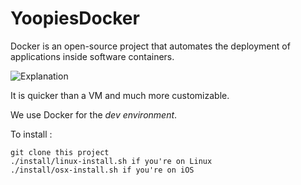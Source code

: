 # YoopiesDocker

Docker is an open-source project that automates the deployment of applications inside software containers.

![Explanation](http://www.rightscale.com/blog/sites/default/files/docker-containers-vms.png)

It is quicker than a VM and much more customizable.

We use Docker for the *dev environment*.

To install :

    git clone this project
    ./install/linux-install.sh if you're on Linux
    ./install/osx-install.sh if you're on iOS
